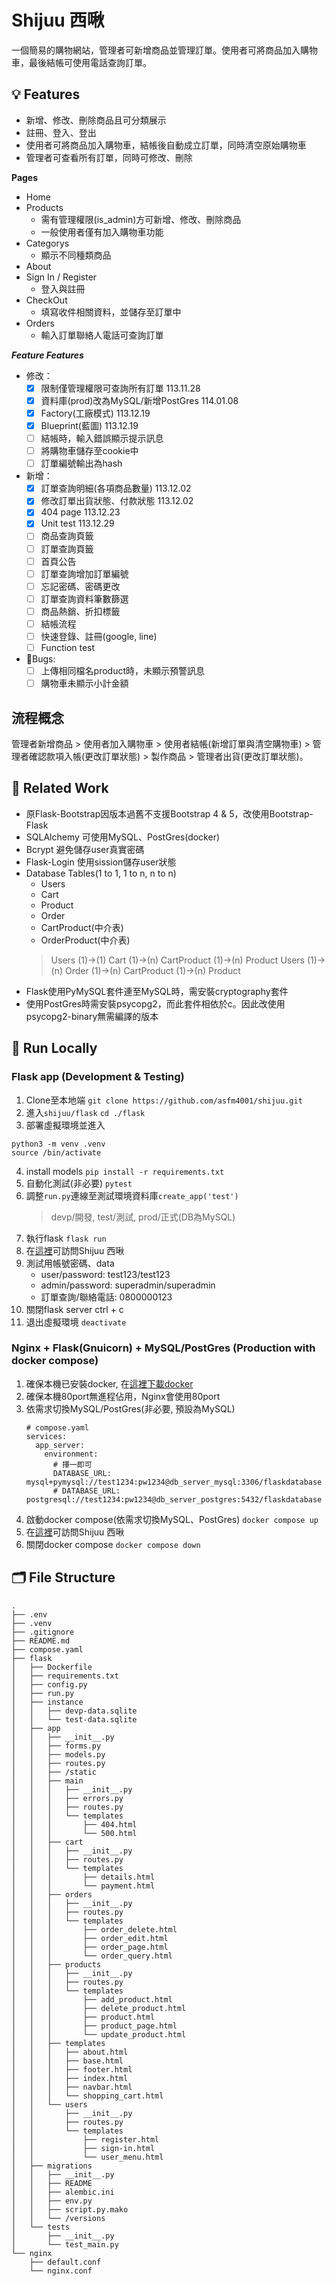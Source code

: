 # Shijuu 西啾 
一個簡易的購物網站，管理者可新增商品並管理訂單。使用者可將商品加入購物車，最後結帳可使用電話查詢訂單。

## 💡 Features 
* 新增、修改、刪除商品且可分類展示
* 註冊、登入、登出
* 使用者可將商品加入購物車，結帳後自動成立訂單，同時清空原始購物車
* 管理者可查看所有訂單，同時可修改、刪除

**Pages**
* Home
* Products
  * 需有管理權限(is_admin)方可新增、修改、刪除商品
  * 一般使用者僅有加入購物車功能
* Categorys
  * 顯示不同種類商品
* About
* Sign In / Register
  * 登入與註冊
* CheckOut
  * 填寫收件相關資料，並儲存至訂單中
* Orders
  * 輸入訂單聯絡人電話可查詢訂單

 ***Feature Features***
  - 修改：
    - [x] 限制僅管理權限可查詢所有訂單 113.11.28
    - [x] 資料庫(prod)改為MySQL/新增PostGres 114.01.08
    - [x] Factory(工廠模式) 113.12.19
    - [x] Blueprint(藍圖) 113.12.19
    - [ ] 結帳時，輸入錯誤顯示提示訊息
    - [ ] 將購物車儲存至cookie中
    - [ ] 訂單編號輸出為hash
  - 新增：
    - [x] 訂單查詢明細(各項商品數量) 113.12.02
    - [x] 修改訂單出貨狀態、付款狀態 113.12.02
    - [x] 404 page 113.12.23
    - [x] Unit test 113.12.29
    - [ ] 商品查詢頁籤
    - [ ] 訂單查詢頁籤
    - [ ] 首頁公告
    - [ ] 訂單查詢增加訂單編號
    - [ ] 忘記密碼、密碼更改
    - [ ] 訂單查詢資料筆數篩選
    - [ ] 商品熱銷、折扣標籤
    - [ ] 結帳流程
    - [ ] 快速登錄、註冊(google, line)
    - [ ] Function test
  - 🐞Bugs:
    - [ ] 上傳相同檔名product時，未顯示預警訊息
    - [ ] 購物車未顯示小計金額

## 流程概念 
管理者新增商品 > 使用者加入購物車 > 使用者結帳(新增訂單與清空購物車) > 管理者確認款項入帳(更改訂單狀態) > 製作商品 > 管理者出貨(更改訂單狀態)。

## 🔧 Related Work 
* 原Flask-Bootstrap因版本過舊不支援Bootstrap 4 & 5，改使用Bootstrap-Flask
* SQLAlchemy 可使用MySQL、PostGres(docker)
* Bcrypt 避免儲存user真實密碼
* Flask-Login 使用sission儲存user狀態
* Database Tables(1 to 1, 1 to n, n to n)
  * Users
  * Cart
  * Product
  * Order
  * CartProduct(中介表)
  * OrderProduct(中介表)
  > Users (1)->(1) Cart (1)->(n) CartProduct (1)->(n) Product
  > Users (1)->(n) Order (1)->(n) CartProduct (1)->(n) Product
* Flask使用PyMySQL套件連至MySQL時，需安裝cryptography套件
* 使用PostGres時需安裝psycopg2，而此套件相依於c。因此改使用psycopg2-binary無需編譯的版本

## 🚀 Run Locally
### Flask app (Development & Testing)
1. Clone至本地端
  ``` git clone https://github.com/asfm4001/shijuu.git ```
2. 進入`shijuu/flask`
   ``` cd ./flask ```
3. 部署虛擬環境並進入
  ``` 
  python3 -m venv .venv
  source /bin/activate
  ```
4. install models
  ``` pip install -r requirements.txt ```
5. 自動化測試(非必要)
  ``` pytest ```
6. 調整```run.py```連線至測試環境資料庫```create_app('test')```
    > devp/開發, test/測試, prod/正式(DB為MySQL)
7. 執行flask
  ``` flask run ```
8. 在[這裡](http://localhost:5000/)可訪問Shijuu 西啾
9. 測試用帳號密碼、data
   * user/password: test123/test123
   * admin/password: superadmin/superadmin
   * 訂單查詢/聯絡電話: 0800000123
10. 關閉flask server
  <kdb>ctrl</kdb> + <kdb>c</kdb>
11.  退出虛擬環境
  ``` deactivate ```

### Nginx + Flask(Gnuicorn) + MySQL/PostGres (Production with docker compose)
1. 確保本機已安裝docker, 在[這裡下載docker](https://docs.docker.com/get-started/get-docker/)
2. 確保本機80port無進程佔用，Nginx會使用80port
3. 依需求切換MySQL/PostGres(非必要, 預設為MySQL)
    ```docker
    # compose.yaml
    services:
      app_server:
        environment:
          # 擇一即可
          DATABASE_URL: mysql+pymysql://test1234:pw1234@db_server_mysql:3306/flaskdatabase
          # DATABASE_URL: postgresql://test1234:pw1234@db_server_postgres:5432/flaskdatabase
    ```
1. 啟動docker compose(依需求切換MySQL、PostGres)
   ``` docker compose up ```
2. 在[這裡](http://localhost)可訪問Shijuu 西啾
3. 關閉docker compose
   ``` docker compose down ```

## 🗂️ File Structure 
```
.
├── .env
├── .venv
├── .gitignore
├── README.md
├── compose.yaml
├── flask
│   ├── Dockerfile
│   ├── requirements.txt
│   ├── config.py
│   ├── run.py
│   ├── instance
│   │   ├── devp-data.sqlite
│   │   └── test-data.sqlite
│   ├── app
│   │   ├── __init__.py
│   │   ├── forms.py
│   │   ├── models.py
│   │   ├── routes.py
│   │   ├── /static
│   │   ├── main
│   │   │   ├── __init__.py
│   │   │   ├── errors.py
│   │   │   ├── routes.py
│   │   │   └── templates
│   │   │       ├── 404.html
│   │   │       └── 500.html
│   │   ├── cart
│   │   │   ├── __init__.py
│   │   │   ├── routes.py
│   │   │   └── templates
│   │   │       ├── details.html
│   │   │       └── payment.html
│   │   ├── orders
│   │   │   ├── __init__.py
│   │   │   ├── routes.py
│   │   │   └── templates
│   │   │       ├── order_delete.html
│   │   │       ├── order_edit.html
│   │   │       ├── order_page.html
│   │   │       └── order_query.html
│   │   ├── products
│   │   │   ├── __init__.py
│   │   │   ├── routes.py
│   │   │   └── templates
│   │   │       ├── add_product.html
│   │   │       ├── delete_product.html
│   │   │       ├── product.html
│   │   │       ├── product_page.html
│   │   │       └── update_product.html
│   │   ├── templates
│   │   │   ├── about.html
│   │   │   ├── base.html
│   │   │   ├── footer.html
│   │   │   ├── index.html
│   │   │   ├── navbar.html
│   │   │   └── shopping_cart.html
│   │   └── users
│   │       ├── __init__.py
│   │       ├── routes.py
│   │       └── templates
│   │           ├── register.html
│   │           ├── sign-in.html
│   │           └── user_menu.html
│   ├── migrations
│   │   ├── __init__.py
│   │   ├── README
│   │   ├── alembic.ini
│   │   ├── env.py
│   │   ├── script.py.mako
│   │   └── /versions
│   └── tests
│       ├── __init__.py
│       └── test_main.py
└── nginx
    ├── default.conf
    └── nginx.conf
```